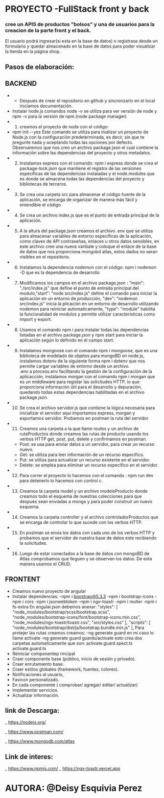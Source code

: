 # PROYECTO -FullStack front y back 
 ### cree un APIS de productos "bolsos" y una de usuarios para la creacion de la parte front y el back.
 El usuario podrá ingresar(si esta en la base de datos) o registrase desde un formulario y quedar almacenado en la base de datos para poder visualizar la tienda en la página shop.
## Pasos de elaboración:
## BACKEND
* * Después de crear el repositorio en github y sincronzarlo en el local iniciamos documentación.
* Instalar node.js  comandos node -v  se utiliza para ver versión  de node  y  npm -v para la versión de npm.(node package manager)
* 1. creamos el proyecto de node con el código: 
* npm init --yes 
 Este comando se utiliza para inializar un proyecto de Node.js con la configuración predeterminada, es decir, sin que te pregunte nada y aceptando todas las opciones por defecto. Observaremos que nos creo un archivo package.json el cual contiene la información  sobre las dependencias del proyecto y otros metadatos.
 * 2. Instalamos express con el comando: npm i express donde  se crea el package-lock.json que mantiene 
 el registro de las versiones específicas de las dependencias instaladas y el node.modules que es donde se almacena todas las dependencias del proyecto y bibliotecas de terceros.
*  3. Se crea una carpeta src para almacenar el código fuente de la aplicación, se encarga de organizar de manera más fácil y entendible el código 
* 4. Se crea un archivo index.js que es el punto de entrada principal de la aplicación.
* 5. A la altura del package.json creamos el archivo .env que se utiliza para almacenar variables de entorno específicas de la aplicación, como claves de API contraseñas, enlaces u otros datos sensibles, en este archivo cree una nueva varibale y
coloque el enlace de la base de datos que nos proporciona mongobd atlas, estos dados no seran visibles en el repositorio.
* 6. Instalamos la dependencia nodemon con el código: npm i nodemon -D que es la dependencia de desarrollo
* 7. Modificamos los campos en el archivo package.json : "main": "./src/index.js" que define el punto de entrada principal del modulo,"start": "node src/index.js" define el comando para iniciar la aplicación en un entorno de producción,
    "dev": "nodemon src/index.js" inicia la plicación en un entorno de desarrollo utilizando nodemon para reiniciar automaticamente, "type": "module" habilita la funcionalidad de modulos y permite utilizar características como import y export.
* 8. Usamos el comando npm i para instalar todas las dependencias listadas en el archivo package.json y npm start para iniciar la aplicación según lo definido en el campo start.
* 9. Instalamos mongoose con el comando npm i mongoose, que es una biblioteca de modelado de objetos para mongoBD en node.js,  instalamos dotenv de la siguiente forma npm i dotenv que nos permite cargar variables de entorno desde un archivo.  
.env a process.env facilitando la gestión de la configuración de la aplicacción, instalamos morgan con el comando npm i morgan que es un middleware para registar las solicitudes HTTP, lo que proporciona información útil para el desarrollo y depuración, quedando todas estas dependencias habilitadas en el archivo package.json. 
* 10. Se crea el archivo servidor.js que contiene la lógica necesaria para inicializar el servidor aqui importamos express, morgan y exportamos servidor. Probamos en postman la ruta del servidor
* 11. Creamos una carpeta a la que llame routes y un archivo de rutaProductos donde creamos las rutas de producto usando los verbos HTTP  get, post, put, delete y confirmamos en postman.
     * Post: se usa para enviar datos a un servidor, para crear un recurso nuevo.
     * Get: se utiliza para leer información de un recurso específico.
     * Put: se utiliza para actualizar un recurso existente en el servidor.
     * Delete: se emplea para eliminar un recurso específico en el servidor.
* 12. Para correr el proyecto lo hacemos con el comando : npm run dev para detenerlo lo hacemos con control c.
* 13. Creamos la carpeta model y un archivo modeloProducto donde creamos  todo el esquema de  nuestras colecciones para que despues sean enviadas a mongo y para poder construir un nuevo esquema.
* 14. Creamos la carpeta controller y el archivo controladorProductos que se encarga de controlar lo que sucede con los verbos HTTP.
* 15. En postman se envia los datos con cada uno de los verbos HTTP y probamos que el servidor de nuestra base de datos este recibiendo la solicitudes.
* 16. Luego de estar conectados a la base de datos con mongoBD de Atlas comprobamos que lleguen y se observen los datos. De esta manera usamos el CRUD.

 ## FRONTENT 
 * Creamos nuevo proyecto de angular 
 * Instalar dependencias:
 -npm i boostrap@5.3.3
 -npm i bootstrap-icons
 -npm i cors
 -npm i jsonwebtoken
 -npm i ngx-toastr
 -npm i multer
 -npm i fs-extra
 En angular.json debemos anexar:
  "styles": [
              "node_modules/bootstrap/scss/bootstrap.scss",
              "node_modules/bootstrap-icons/font/bootstrap-icons.min.css",
              "node_modules/ngx-toastr/toastr.css",
              "src/styles.css"
            ],
            "scripts": [
              "node_modules/bootstrap/dist/js/bootstrap.bundle.min.js"
            ],
 Para protejer las rutas creamos creamos:
 -ng generate guard en mi caso lo llame activate -ng generate guard guards/activate
 esto crea dos carpetas automaticamente que son:
 activate.guard.spect.ts
 activate.guard.ts
 * Reiniciar componentep rincipal
 * Craer componente base (público, inicio de sesión y privado).
 * Craer enrutamiento base.
 * Craer estilos globales (framework, fuentes, colores).
 * Notificaciones al usuario,
 * Favicon personalizado.
 * En cada componente ( comprobar/ agregar/ editar/ actualizar)
 * Implementar servicios.
 * Actualizar información.

## link de Descarga:

_ https://nodejs.org/

_ https://www.postman.com/

_ https://www.mongodb.com/atlas

## Link de interes:
_ https://www.npmjs.com/
_  https://ngx-toastr.vercel.app

# AUTORA: @Deisy Esquivia Perez 